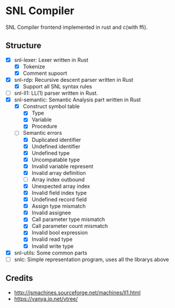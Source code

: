 # SNL Compiler

SNL Compiler frontend implemented in rust and c(with ffi).

## Structure

- [x] snl-lexer: Lexer written in Rust
    - [x] Tokenize
    - [x] Comment supoort
- [x] snl-rdp: Recursive descent parser written in Rust
    - [x] Support all SNL syntax rules
- [ ] snl-ll1: LL(1) parser written in Rust.
- [x] snl-semantic: Semantic Analysis part written in Rust
    - [x] Construct symbol table
        - [x] Type
        - [x] Variable
        - [x] Procedure
    - [ ] Semantic errors
        - [x] Duplicated identifier
        - [x] Undefined identifier
        - [x] Undefined type
        - [x] Uncompatable type
        - [x] Invalid variable represent
        - [x] Invalid array definition
        - [ ] Array index outbound
        - [x] Unexpected array index
        - [x] Invalid field index type
        - [x] Undefined record field
        - [x] Assign type mismatch
        - [x] Invalid assignee
        - [x] Call parameter type mismatch
        - [x] Call parameter count mismatch
        - [x] Invalid bool expression
        - [x] Invalid read type
        - [x] Invalid write type
- [x] snl-utils: Some common parts
- [ ] snlc: Simple representation program, uses all the librarys above

## Credits

- http://jsmachines.sourceforge.net/machines/ll1.html
- https://vanya.jp.net/vtree/
